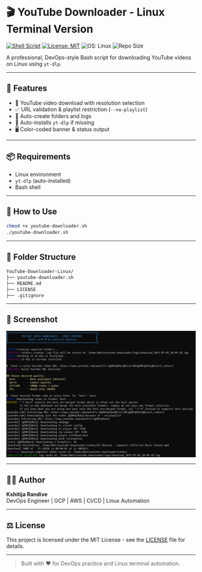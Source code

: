 # 🎬 YouTube Downloader - Linux Terminal Version

[![Shell Script](https://img.shields.io/badge/Shell-Bash-1f425f.svg)](https://www.gnu.org/software/bash/)
[![License: MIT](https://img.shields.io/badge/License-MIT-yellow.svg)](LICENSE)
![OS: Linux](https://img.shields.io/badge/platform-Linux-blue.svg)
![Repo Size](https://img.shields.io/github/repo-size/Kshitija-0710/YouTube-Downloader-Linux)

A professional, DevOps-style Bash script for downloading YouTube videos on Linux using `yt-dlp`.

---

## 🚀 Features

- 🎥 YouTube video download with resolution selection
- ✅ URL validation & playlist restriction (`--no-playlist`)
- 📁 Auto-create folders and logs
- 🔄 Auto-installs `yt-dlp` if missing
- 🖥️ Color-coded banner & status output

---

## 📦 Requirements

- Linux environment
- `yt-dlp` (auto-installed)
- Bash shell

---

## 🔧 How to Use

```bash
chmod +x youtube-downloader.sh
./youtube-downloader.sh
```

---

## 📂 Folder Structure

```
YouTube-Downloader-Linux/
├── youtube-downloader.sh
├── README.md
├── LICENSE
├── .gitignore
```

---

## 📸 Screenshot

![Screenshot](Final-output.png)

---

## 🧑‍💻 Author

**Kshitija Randive**  
DevOps Engineer | GCP | AWS | CI/CD | Linux Automation

---

## ⚖️ License

This project is licensed under the MIT License - see the [LICENSE](LICENSE) file for details.

---

> Built with ♥ for DevOps practice and Linux terminal automation.
